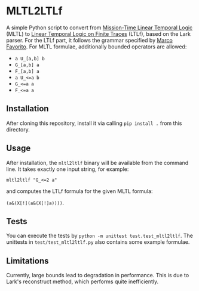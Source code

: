 # MLTL2LTLf

A simple Python script to convert from [Mission-Time Linear Temporal Logic](https://link.springer.com/chapter/10.1007/978-3-030-25543-5_1) (MLTL) to [Linear Temporal Logic on Finite Traces](https://dl.acm.org/doi/10.5555/2540128.2540252) (LTLf), based on the Lark parser.
For the LTLf part, it follows the grammar specified by [Marco Favorito](https://github.com/marcofavorito/tl-grammars/blob/main/content/04.ltlf.md).
For MLTL formulae, additionally bounded operators are allowed:
- `a U_[a,b] b`
- `G_[a,b] a`
- `F_[a,b] a`
- `a U_<=a b`
- `G_<=a a`
- `F_<=a a`

## Installation

After cloning this repository, install it via calling `pip install .` from this directory.

## Usage

After installation, the `mltl2ltlf` binary will be available from the command line.
It takes exactly one input string, for example:

`mltl2ltlf "G_<=2 a"`

and computes the LTLf formula for the given MLTL formula:

`(a&(X[!](a&(X[!]a))))`.

## Tests

You can execute the tests by `python -m unittest test.test_mltl2ltlf`.
The unittests in `test/test_mltl2ltlf.py` also contains some example formulae.

## Limitations

Currently, large bounds lead to degradation in performance.
This is due to Lark's reconstruct method, which performs quite inefficiently.
